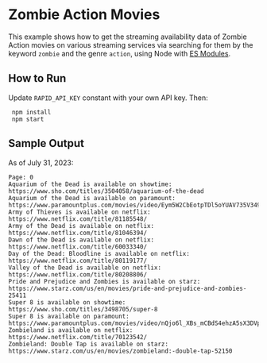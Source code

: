 # Zombie Action Movies

This example shows how to get the streaming availability data of
Zombie Action movies on various streaming services
via searching for them by the keyword `zombie` and the genre `action`,
using Node with [ES Modules](https://nodejs.org/api/esm.html).

## How to Run

Update `RAPID_API_KEY` constant with your own API key. Then:

```shell
 npm install
 npm start 
```

## Sample Output

As of July 31, 2023:

```
Page: 0
Aquarium of the Dead is available on showtime: https://www.sho.com/titles/3504058/aquarium-of-the-dead
Aquarium of the Dead is available on paramount: https://www.paramountplus.com/movies/video/Eym5W2CbEotpTDl5oYUAV735V3493K6P/
Army of Thieves is available on netflix: https://www.netflix.com/title/81185548/
Army of the Dead is available on netflix: https://www.netflix.com/title/81046394/
Dawn of the Dead is available on netflix: https://www.netflix.com/title/60033340/
Day of the Dead: Bloodline is available on netflix: https://www.netflix.com/title/80119177/
Valley of the Dead is available on netflix: https://www.netflix.com/title/80208806/
Pride and Prejudice and Zombies is available on starz: https://www.starz.com/us/en/movies/pride-and-prejudice-and-zombies-25411
Super 8 is available on showtime: https://www.sho.com/titles/3498705/super-8
Super 8 is available on paramount: https://www.paramountplus.com/movies/video/nQjo6l_XBs_mCBdS4ehzA5sX3DVpJO1_/
Zombieland is available on netflix: https://www.netflix.com/title/70123542/
Zombieland: Double Tap is available on starz: https://www.starz.com/us/en/movies/zombieland:-double-tap-52150
```